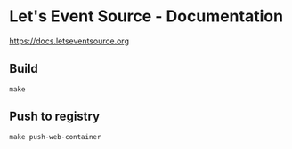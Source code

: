 # Let's Event Source - Documentation

https://docs.letseventsource.org


## Build

```make```


## Push to registry



```make push-web-container```
